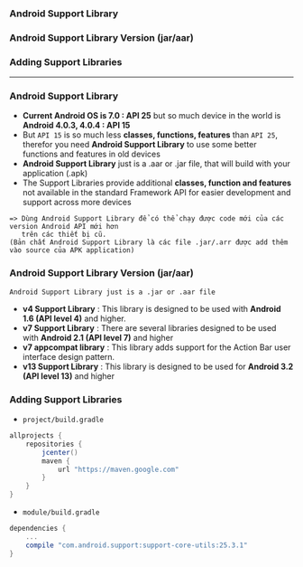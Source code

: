 ### Android Support Library
### Android Support Library Version (jar/aar)
### Adding Support Libraries

----------------------------------------

### Android Support Library 
* **Current Android OS is 7.0 : API 25** but so much device in the world is **Android 4.0.3, 4.0.4 : API 15** 
* But `API 15` is so much less **classes, functions, features** than `API 25`, therefor you need **Android Support Library** to use some better functions and features in old devices
* **Android Support Library** just is a .aar or .jar file, that will build with your application (.apk)
* The Support Libraries provide additional **classes, function and features** not available in the standard Framework API for easier development and support across more devices

```
=> Dùng Android Support Library để có thể chạy được code mới của các version Android API mới hơn
   trên các thiết bị cũ.
(Bản chất Android Support Library là các file .jar/.arr được add thêm vào source của APK application)
```

### Android Support Library Version (jar/aar)
```
Android Support Library just is a .jar or .aar file
```

* **v4 Support Library** : This library is designed to be used with **Android 1.6 (API level 4)** and higher.
* **v7 Support Library** : There are several libraries designed to be used with **Android 2.1 (API level 7)** and higher
* **v7 appcompat library** : This library adds support for the Action Bar user interface design pattern.
* **v13 Support Library** : This library is designed to be used for **Android 3.2 (API level 13)** and higher

### Adding Support Libraries
* `project/build.gradle`

```gradle
allprojects {
    repositories {
        jcenter()
        maven {
            url "https://maven.google.com"
        }
    }
}
```

* `module/build.gradle`

```gradle
dependencies {
    ...
    compile "com.android.support:support-core-utils:25.3.1"
}
```
